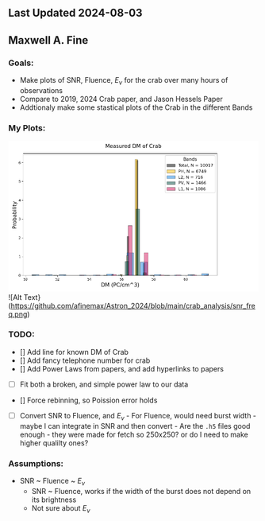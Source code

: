 ## Last Updated 2024-08-03
## Maxwell A. Fine 

### Goals:
* Make plots of SNR, Fluence, $E_{\nu}$ for the crab over many hours of observations
* Compare to 2019, 2024 Crab paper, and Jason Hessels Paper
* Addtionaly make some stastical plots of the Crab in the different Bands



### My Plots:
![Alt Text](https://github.com/afinemax/Astron_2024/blob/main/crab_analysis/crab_dm.png "Histograms of Measured DM from Crab with the telescope")
![Alt Text}(https://github.com/afinemax/Astron_2024/blob/main/crab_analysis/snr_freq.png)
	

### TODO:
* [] Add line for known DM of Crab
* [] Add fancy telephone number for crab 
* [] Add Power Laws from papers, and add hyperlinks to papers
* [ ] Fit both a broken, and simple power law to our data
* [] Force rebinning, so Poission error holds
* [ ] Convert SNR to Fluence, and $E_{\nu}$
        - For Fluence, would need burst width - maybe I can integrate in SNR and then convert
        - Are the `.h5` files good enough - they were made for fetch so 250x250? or do I need to make higher qualilty ones?


### Assumptions:
* SNR ~ Fluence ~ $E_{\nu}$
    - SNR ~ Fluence, works if the width of the burst does not depend on its brightness 
    - Not sure about $E_{\nu}$

